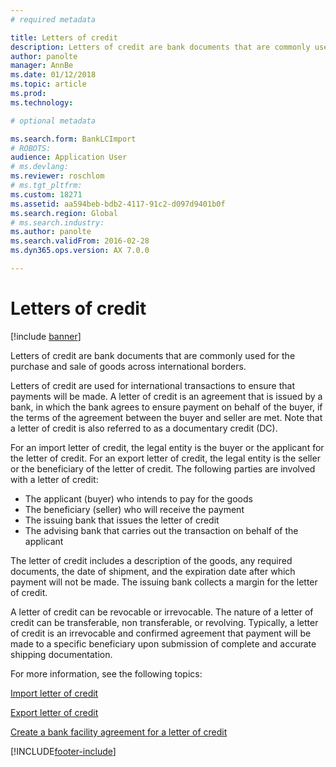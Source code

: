 ```yaml
---
# required metadata

title: Letters of credit
description: Letters of credit are bank documents that are commonly used for the purchase and sale of goods across international borders. 
author: panolte
manager: AnnBe
ms.date: 01/12/2018
ms.topic: article
ms.prod: 
ms.technology: 

# optional metadata

ms.search.form: BankLCImport
# ROBOTS: 
audience: Application User
# ms.devlang: 
ms.reviewer: roschlom
# ms.tgt_pltfrm: 
ms.custom: 18271
ms.assetid: aa594beb-bdb2-4117-91c2-d097d9401b0f
ms.search.region: Global
# ms.search.industry: 
ms.author: panolte
ms.search.validFrom: 2016-02-28
ms.dyn365.ops.version: AX 7.0.0

---
```


# Letters of credit

[!include [banner](../includes/banner.md)]

Letters of credit are bank documents that are commonly used for the purchase and sale of goods across international borders. 

Letters of credit are used for international transactions to ensure that payments will be made. A letter of credit is an agreement that is issued by a bank, in which the bank agrees to ensure payment on behalf of the buyer, if the terms of the agreement between the buyer and seller are met. Note that a letter of credit is also referred to as a documentary credit (DC). 

For an import letter of credit, the legal entity is the buyer or the applicant for the letter of credit. For an export letter of credit, the legal entity is the seller or the beneficiary of the letter of credit. The following parties are involved with a letter of credit: 

 - The applicant (buyer) who intends to pay for the goods 
 - The beneficiary (seller) who will receive the payment
 - The issuing bank that issues the letter of credit
 - The advising bank that carries out the transaction on behalf of the applicant

The letter of credit includes a description of the goods, any required documents, the date of shipment, and the expiration date after which payment will not be made. The issuing bank collects a margin for the letter of credit. 

A letter of credit can be revocable or irrevocable. The nature of a letter of credit can be transferable, non transferable, or revolving. Typically, a letter of credit is an irrevocable and confirmed agreement that payment will be made to a specific beneficiary upon submission of complete and accurate shipping documentation.

For more information, see the following topics:

[Import letter of credit](tasks/import-letter-credit.md)

[Export letter of credit](tasks/export-letter-credit.md)

[Create a bank facility agreement for a letter of credit](tasks/create-bank-facility-agreement-letter-credit.md)




[!INCLUDE[footer-include](../../includes/footer-banner.md)]